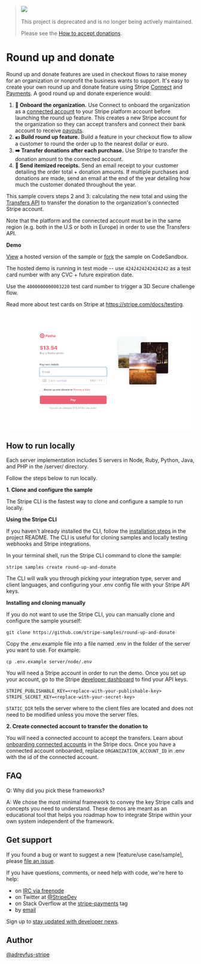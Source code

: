 > <img src="https://stripe.dev/images/badges/archived.png" width="250">
>
> This project is deprecated and is no longer being actively maintained.
>
> Please see the [How to accept donations](https://support.stripe.com/questions/how-to-accept-donations-through-stripe).

# Round up and donate

Round up and donate features are used in checkout flows to raise money for an organization or nonprofit the business wants to support. It's easy to create your own round up and donate feature using Stripe [Connect](https://stripe.com/docs/connect) and [Payments](https://stripe.com/docs/payments). A good round up and donate experience would:

1. **👥 Onboard the organization.** Use Connect to onboard the organization as a [connected account](https://stripe.com/docs/connect/accounts) to your Stripe platform account before launching the round up feature. This creates a new Stripe account for the organization so they can accept transfers and connect their bank account to receive [payouts](https://stripe.com/docs/payouts).
2. **💶 Build round up feature.** Build a feature in your checkout flow to allow a customer to round the order up to the nearest dollar or euro.
3. **➡️ Transfer donations after each purchase.** Use Stripe to transfer the donation amount to the connected account.
4. **📧 Send itemized receipts.** Send an email receipt to your customer detailing the order total + donation amounts. If multiple purchases and donations are made, send an email at the end of the year detailing how much the customer donated throughout the year.

This sample covers steps 2 and 3: calculating the new total and using the [Transfers API](https://stripe.com/docs/api/transfers) to transfer the donation to the organization's connected Stripe account.

Note that the platform and the connected account must be in the same region (e.g. both in the U.S or both in Europe) in order to use the Transfers API.

**Demo**

[View](https://lrg4x.sse.codesandbox.io/) a hosted version of the sample or [fork](https://codesandbox.io/s/round-up-and-donate-lrg4x) the sample on CodeSandbox.

The hosted demo is running in test mode -- use `4242424242424242` as a test card number with any CVC + future expiration date.

Use the `4000000000003220` test card number to trigger a 3D Secure challenge flow.

Read more about test cards on Stripe at https://stripe.com/docs/testing.

<img src="./round-up-and-donate.gif" alt="Checkout page that lets you round up and donate to an organization" align="center">


## How to run locally
Each server implementation includes 5 servers in Node, Ruby, Python, Java, and PHP in the /server/ directory. 

Follow the steps below to run locally.

**1. Clone and configure the sample**

The Stripe CLI is the fastest way to clone and configure a sample to run locally.

**Using the Stripe CLI**

If you haven't already installed the CLI, follow the [installation steps](https://github.com/stripe/stripe-cli#installation) in the project README. The CLI is useful for cloning samples and locally testing webhooks and Stripe integrations.

In your terminal shell, run the Stripe CLI command to clone the sample:

```
stripe samples create round-up-and-donate
```

The CLI will walk you through picking your integration type, server and client languages, and configuring your .env config file with your Stripe API keys.

**Installing and cloning manually**

If you do not want to use the Stripe CLI, you can manually clone and configure the sample yourself:

```
git clone https://github.com/stripe-samples/round-up-and-donate
```

Copy the .env.example file into a file named .env in the folder of the server you want to use. For example:

```
cp .env.example server/node/.env
```

You will need a Stripe account in order to run the demo. Once you set up your account, go to the Stripe [developer dashboard](https://stripe.com/docs/development/quickstart#api-keys) to find your API keys.

```
STRIPE_PUBLISHABLE_KEY=<replace-with-your-publishable-key>
STRIPE_SECRET_KEY=<replace-with-your-secret-key>
```

`STATIC_DIR` tells the server where to the client files are located and does not need to be modified unless you move the server files.

**2. Create connected account to transfer the donation to**

You will need a connected account to accept the transfers. Learn about [onboarding connected accounts](https://stripe.com/docs/connect/accounts) in the Stripe docs. 
Once you have a connected account onboarded, replace `ORGANIZATION_ACCOUNT_ID` in .env with the id of the connected account.


## FAQ
Q: Why did you pick these frameworks?

A: We chose the most minimal framework to convey the key Stripe calls and concepts you need to understand. These demos are meant as an educational tool that helps you roadmap how to integrate Stripe within your own system independent of the framework.

## Get support
If you found a bug or want to suggest a new [feature/use case/sample], please [file an issue](../../issues).

If you have questions, comments, or need help with code, we're here to help:
- on [IRC via freenode](https://webchat.freenode.net/?channel=#stripe)
- on Twitter at [@StripeDev](https://twitter.com/StripeDev)
- on Stack Overflow at the [stripe-payments](https://stackoverflow.com/tags/stripe-payments/info) tag
- by [email](mailto:support+github@stripe.com)

Sign up to [stay updated with developer news](https://go.stripe.global/dev-digest).

## Author
[@adreyfus-stripe](https://twitter.com/adrind)
